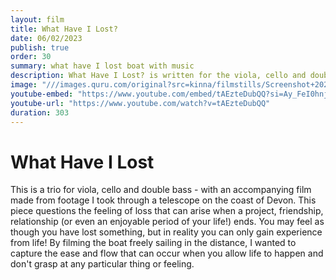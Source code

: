 ```yaml
---
layout: film
title: What Have I Lost?
date: 06/02/2023
publish: true
order: 30
summary: what have I lost boat with music
description: What Have I Lost? is written for the viola, cello and double bass
image: "///images.quru.com/original?src=kinna/filmstills/Screenshot+2023-04-24+at+12.28.39.png&width450"
youtube-embed: "https://www.youtube.com/embed/tAEzteDubQQ?si=Ay_FeI0hnjENUXIy"
youtube-url: "https://www.youtube.com/watch?v=tAEzteDubQQ"
duration: 303
---
```


# What Have I Lost

This is a trio for viola, cello and double bass - with an accompanying film made from footage I took through a telescope on the coast of Devon. This piece questions the feeling of loss that can arise when a project, friendship, relationship (or even an enjoyable period of your life!) ends. You may feel as though you have lost something, but in reality you can only gain experience from life! By filming the boat freely sailing in the distance, I wanted to capture the ease and flow that can occur when you allow life to happen and don't grasp at any particular thing or feeling.